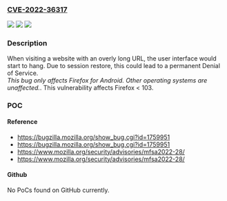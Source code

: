 ### [CVE-2022-36317](https://cve.mitre.org/cgi-bin/cvename.cgi?name=CVE-2022-36317)
![](https://img.shields.io/static/v1?label=Product&message=Firefox&color=blue)
![](https://img.shields.io/static/v1?label=Version&message=%3C%20103%20&color=brighgreen)
![](https://img.shields.io/static/v1?label=Vulnerability&message=Long%20URL%20would%20hang%20Firefox%20for%20Android&color=brighgreen)

### Description

When visiting a website with an overly long URL, the user interface would start to hang. Due to session restore, this could lead to a permanent Denial of Service.<br>*This bug only affects Firefox for Android. Other operating systems are unaffected.*. This vulnerability affects Firefox < 103.

### POC

#### Reference
- https://bugzilla.mozilla.org/show_bug.cgi?id=1759951
- https://bugzilla.mozilla.org/show_bug.cgi?id=1759951
- https://www.mozilla.org/security/advisories/mfsa2022-28/
- https://www.mozilla.org/security/advisories/mfsa2022-28/

#### Github
No PoCs found on GitHub currently.

